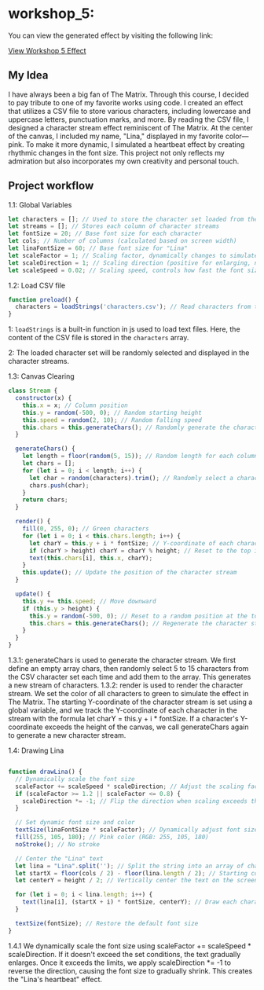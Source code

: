 # workshop_5:

You can view the generated effect by visiting the following link:

[View Workshop 5 Effect](  https://tianhui1112.github.io/workshop-5/)


## My Idea


I have always been a big fan of The Matrix. Through this course, I decided to pay tribute to one of my favorite works using code. I created an effect that utilizes a CSV file to store various characters, including lowercase and uppercase letters, punctuation marks, and more. By reading the CSV file, I designed a character stream effect reminiscent of The Matrix. At the center of the canvas, I included my name, "Lina," displayed in my favorite color—pink. To make it more dynamic, I simulated a heartbeat effect by creating rhythmic changes in the font size. This project not only reflects my admiration but also incorporates my own creativity and personal touch.





## Project workflow


1.1: Global Variables

```javascript
let characters = []; // Used to store the character set loaded from the CSV file
let streams = []; // Stores each column of character streams
let fontSize = 20; // Base font size for each character
let cols; // Number of columns (calculated based on screen width)
let linaFontSize = 60; // Base font size for "Lina"
let scaleFactor = 1; // Scaling factor, dynamically changes to simulate a "heartbeat"
let scaleDirection = 1; // Scaling direction (positive for enlarging, negative for shrinking)
let scaleSpeed = 0.02; // Scaling speed, controls how fast the font size changes
```




1.2: Load CSV file

```javascript
function preload() {
  characters = loadStrings('characters.csv'); // Read characters from the CSV file, where each line corresponds to one character
}


```


1: `loadStrings` is a built-in function in js used to load text files. Here, the content of the CSV file is stored in the `characters` array.

2: The loaded character set will be randomly selected and displayed in the character streams.



1.3: Canvas Clearing
```javascript
class Stream {
  constructor(x) {
    this.x = x; // Column position
    this.y = random(-500, 0); // Random starting height
    this.speed = random(2, 10); // Random falling speed
    this.chars = this.generateChars(); // Randomly generate the character stream
  }

  generateChars() {
    let length = floor(random(5, 15)); // Random length for each column's character stream
    let chars = [];
    for (let i = 0; i < length; i++) {
      let char = random(characters).trim(); // Randomly select a character from the CSV data
      chars.push(char);
    }
    return chars;
  }

  render() {
    fill(0, 255, 0); // Green characters
    for (let i = 0; i < this.chars.length; i++) {
      let charY = this.y + i * fontSize; // Y-coordinate of each character
      if (charY > height) charY = charY % height; // Reset to the top if it goes off-screen
      text(this.chars[i], this.x, charY);
    }
    this.update(); // Update the position of the character stream
  }

  update() {
    this.y += this.speed; // Move downward
    if (this.y > height) {
      this.y = random(-500, 0); // Reset to a random position at the top
      this.chars = this.generateChars(); // Regenerate the character stream
    }
  }
}

```

1.3.1: generateChars is used to generate the character stream. We first define an empty array chars, then randomly select 5 to 15 characters from the CSV character set each time and add them to the array. This generates a new stream of characters.
1.3.2: render is used to render the character stream. We set the color of all characters to green to simulate the effect in The Matrix. The starting Y-coordinate of the character stream is set using a global variable, and we track the Y-coordinate of each character in the stream with the formula let charY = this.y + i * fontSize. If a character's Y-coordinate exceeds the height of the canvas, we call generateChars again to generate a new character stream.

1.4: Drawing Lina
```javascript

function drawLina() {
  // Dynamically scale the font size
  scaleFactor += scaleSpeed * scaleDirection; // Adjust the scaling factor based on scaling speed and direction
  if (scaleFactor >= 1.2 || scaleFactor <= 0.8) {
    scaleDirection *= -1; // Flip the direction when scaling exceeds the range
  }

  // Set dynamic font size and color
  textSize(linaFontSize * scaleFactor); // Dynamically adjust font size based on the scaling factor
  fill(255, 105, 180); // Pink color (RGB: 255, 105, 180)
  noStroke(); // No stroke

  // Center the "Lina" text
  let lina = "Lina".split(''); // Split the string into an array of characters
  let startX = floor(cols / 2) - floor(lina.length / 2); // Starting column index to ensure the text is centered
  let centerY = height / 2; // Vertically center the text on the screen

  for (let i = 0; i < lina.length; i++) {
    text(lina[i], (startX + i) * fontSize, centerY); // Draw each character one by one
  }

  textSize(fontSize); // Restore the default font size
}

```

1.4.1 We dynamically scale the font size using scaleFactor += scaleSpeed * scaleDirection. If it doesn't exceed the set conditions, the text gradually enlarges. Once it exceeds the limits, we apply scaleDirection *= -1 to reverse the direction, causing the font size to gradually shrink. This creates the "Lina's heartbeat" effect.
